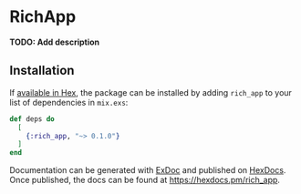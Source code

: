 # RichApp

**TODO: Add description**

## Installation

If [available in Hex](https://hex.pm/docs/publish), the package can be installed
by adding `rich_app` to your list of dependencies in `mix.exs`:

```elixir
def deps do
  [
    {:rich_app, "~> 0.1.0"}
  ]
end
```

Documentation can be generated with [ExDoc](https://github.com/elixir-lang/ex_doc)
and published on [HexDocs](https://hexdocs.pm). Once published, the docs can
be found at <https://hexdocs.pm/rich_app>.

